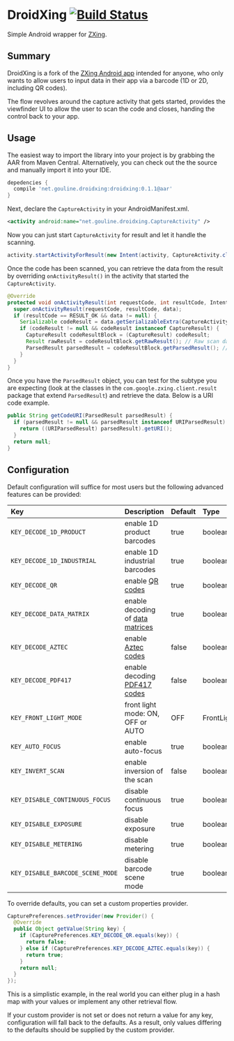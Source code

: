 DroidXing [![Build Status](https://travis-ci.org/gouline/droidxing.svg?branch=master)](https://travis-ci.org/gouline/droidxing)
===========

Simple Android wrapper for [ZXing](https://github.com/zxing/zxing).

Summary
-------
DroidXing is a fork of the [ZXing Android app](https://github.com/zxing/zxing/tree/master/android) intended for anyone, who only wants to allow users to input data in their app via a barcode (1D or 2D, including QR codes).

The flow revolves around the capture activity that gets started, provides the viewfinder UI to allow the user to scan the code and closes, handing the control back to your app.

Usage
-----
The easiest way to import the library into your project is by grabbing the AAR from Maven Central. Alternatively, you can check out the the source and manually import it into your IDE.

```gradle
depedencies {
  compile 'net.gouline.droidxing:droidxing:0.1.1@aar'
}
```

Next, declare the `CaptureActivity` in your AndroidManifest.xml.

```xml
<activity android:name="net.gouline.droidxing.CaptureActivity" />
```

Now you can just start `CaptureActivity` for result and let it handle the scanning.

```java
activity.startActivityForResult(new Intent(activity, CaptureActivity.class), 0);
```

Once the code has been scanned, you can retrieve the data from the result by overriding `onActivityResult()` in the activity that started the `CaptureActivity`.

```java
@Override
protected void onActivityResult(int requestCode, int resultCode, Intent data) {
  super.onActivityResult(requestCode, resultCode, data);
  if (resultCode == RESULT_OK && data != null) {
    Serializable codeResult = data.getSerializableExtra(CaptureActivity.EXTRA_CODE_RESULT);
    if (codeResult != null && codeResult instanceof CaptureResult) {
      CaptureResult codeResultBlock = (CaptureResult) codeResult;
      Result rawResult = codeResultBlock.getRawResult(); // Raw scan data
      ParsedResult parsedResult = codeResultBlock.getParsedResult(); // Parsed data
    }
  }
}
```

Once you have the `ParsedResult` object, you can test for the subtype you are expecting (look at the classes in the `com.google.zxing.client.result` package that extend `ParsedResult`) and retrieve the data. Below is a URI code example.

```java
public String getCodeURI(ParsedResult parsedResult) {
  if (parsedResult != null && parsedResult instanceof URIParsedResult) {
    return ((URIParsedResult) parsedResult).getURI();
  }
  return null;
}
```

Configuration
-------------
Default configuration will suffice for most users but the following advanced features can be provided:

| Key                              | Description                           | Default | Type           |
|:-------------------------------- |:------------------------------------- |:------- |:-------------- |
| `KEY_DECODE_1D_PRODUCT`          | enable 1D product barcodes            | true    | boolean        |
| `KEY_DECODE_1D_INDUSTRIAL`       | enable 1D industrial barcodes         | true    | boolean        |
| `KEY_DECODE_QR`                  | enable [QR codes][1]                  | true    | boolean        |
| `KEY_DECODE_DATA_MATRIX`         | enable decoding of [data matrices][2] | true    | boolean        |
| `KEY_DECODE_AZTEC`               | enable [Aztec codes][3]               | false   | boolean        |
| `KEY_DECODE_PDF417`              | enable decoding [PDF417 codes][4]     | false   | boolean        |
| `KEY_FRONT_LIGHT_MODE`           | front light mode: ON, OFF or AUTO     | OFF     | FrontLightMode |
| `KEY_AUTO_FOCUS`                 | enable auto-focus                     | true    | boolean        |
| `KEY_INVERT_SCAN`                | enable inversion of the scan          | false   | boolean        |
| `KEY_DISABLE_CONTINUOUS_FOCUS`   | disable continuous focus              | true    | boolean        |
| `KEY_DISABLE_EXPOSURE`           | disable exposure                      | true    | boolean        | 
| `KEY_DISABLE_METERING`           | disable metering                      | true    | boolean        | 
| `KEY_DISABLE_BARCODE_SCENE_MODE` | disable barcode scene mode            | true    | boolean        | 

[1]: http://en.wikipedia.org/wiki/QR_code
[2]: http://en.wikipedia.org/wiki/Data_matrix_(computer)
[3]: http://en.wikipedia.org/wiki/Aztec_Code
[4]: http://en.wikipedia.org/wiki/PDF417

To override defaults, you can set a custom properties provider.

```java
CapturePreferences.setProvider(new Provider() {
  @Override
  public Object getValue(String key) {
    if (CapturePreferences.KEY_DECODE_QR.equals(key)) {
      return false;
    } else if (CapturePreferences.KEY_DECODE_AZTEC.equals(key)) {
      return true;
    }
    return null;
  }
});
```

This is a simplistic example, in the real world you can either plug in a hash map with your values or implement any other retrieval flow.

If your custom provider is not set or does not return a value for any key, configuration will fall back to the defaults. As a result, only values differing to the defaults should be supplied by the custom provider.
